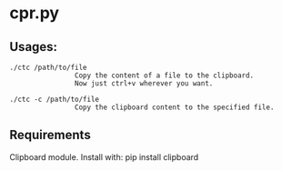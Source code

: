# cpr.py

## Usages:
    ./ctc /path/to/file
                    Copy the content of a file to the clipboard.
                    Now just ctrl+v wherever you want.
    
    ./ctc -c /path/to/file 
                    Copy the clipboard content to the specified file.
## Requirements
Clipboard module.
Install with:
	pip install clipboard

